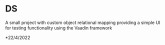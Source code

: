 # DS
A small project with custom object relational mapping providing a simple UI for testing functionality using the Vaadin framework

*22/4/2022
